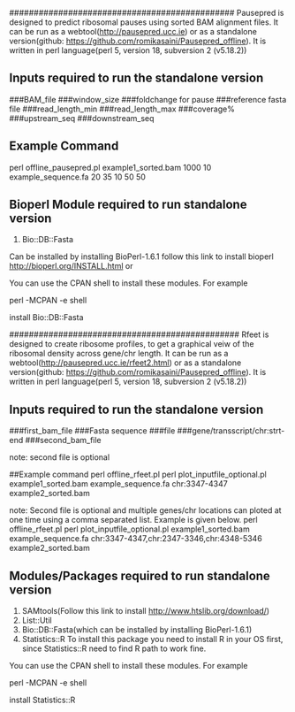 ##############################################
Pausepred is designed to predict ribosomal pauses using sorted BAM alignment files. It can be run as a webtool(http://pausepred.ucc.ie) or as a standalone version(github: https://github.com/romikasaini/Pausepred_offline).
It is written in perl language(perl 5, version 18, subversion 2 (v5.18.2))

## Inputs required to run the standalone version
###BAM_file ###window_size ###foldchange for pause ###reference fasta file ###read_length_min ###read_length_max ###coverage% ###upstream_seq ###downstream_seq
## Example Command
perl offline_pausepred.pl example1_sorted.bam 1000 10 example_sequence.fa 20 35 10 50 50


## Bioperl Module required to run standalone version
1. Bio::DB::Fasta

Can be installed by installing BioPerl-1.6.1 follow this link to install bioperl http://bioperl.org/INSTALL.html
or 

You can use the CPAN shell to install these modules. For example

perl -MCPAN -e shell

install Bio::DB::Fasta


###############################################
Rfeet is designed to create ribosome profiles, to get a graphical veiw of the ribosomal density across gene/chr length. It can be run as a webtool(http://pausepred.ucc.ie/rfeet2.html) or as a standalone version(github: https://github.com/romikasaini/Pausepred_offline).
It is written in perl language(perl 5, version 18, subversion 2 (v5.18.2))

## Inputs required to run the standalone version
###first_bam_file ###Fasta sequence ###file ###gene/transscript/chr:strt-end ###second_bam_file

note: second file is optional

##Example command
perl offline_rfeet.pl perl plot_inputfile_optional.pl example1_sorted.bam example_sequence.fa chr:3347-4347 example2_sorted.bam

note: Second file is optional and multiple genes/chr locations can ploted at one time using a comma separated list. Example is given below.
perl offline_rfeet.pl perl plot_inputfile_optional.pl example1_sorted.bam example_sequence.fa chr:3347-4347,chr:2347-3346,chr:4348-5346 example2_sorted.bam

## Modules/Packages required to run standalone version
1. SAMtools(Follow this link to install http://www.htslib.org/download/)
2. List::Util
3. Bio::DB::Fasta(which can be installed by installing BioPerl-1.6.1)
4. Statistics::R
To install this package you need to install R in your OS first, since Statistics::R need to find R path to work fine. 

You can use the CPAN shell to install these modules. For example

perl -MCPAN -e shell

install Statistics::R
